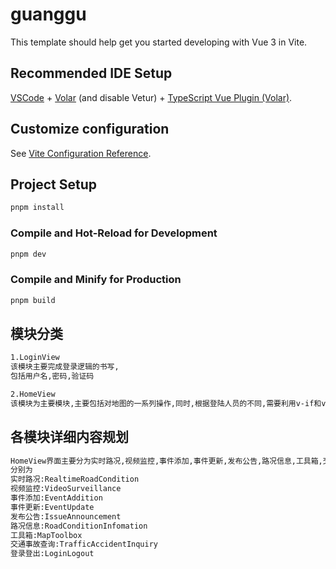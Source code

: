 # guanggu

This template should help get you started developing with Vue 3 in Vite.

## Recommended IDE Setup

[VSCode](https://code.visualstudio.com/) + [Volar](https://marketplace.visualstudio.com/items?itemName=Vue.volar) (and disable Vetur) + [TypeScript Vue Plugin (Volar)](https://marketplace.visualstudio.com/items?itemName=Vue.vscode-typescript-vue-plugin).

## Customize configuration

See [Vite Configuration Reference](https://vitejs.dev/config/).

## Project Setup

```sh
pnpm install
```

### Compile and Hot-Reload for Development

```sh
pnpm dev
```

### Compile and Minify for Production

```sh
pnpm build
```
## 模块分类
```sh
1.LoginView
该模块主要完成登录逻辑的书写,
包括用户名,密码,验证码
```
```sh
2.HomeView
该模块为主要模块,主要包括对地图的一系列操作,同时,根据登陆人员的不同,需要利用v-if和v-show完成不同的组件显示效果
```
## 各模块详细内容规划
 ```sh
 HomeView界面主要分为实时路况,视频监控,事件添加,事件更新,发布公告,路况信息,工具箱,交通事故查询,登录登出九个模块,需要将这九个模块分别拆分为九个组件,
 分别为
 实时路况:RealtimeRoadCondition
 视频监控:VideoSurveillance
 事件添加:EventAddition
 事件更新:EventUpdate
 发布公告:IssueAnnouncement
 路况信息:RoadConditionInfomation
 工具箱:MapToolbox
 交通事故查询:TrafficAccidentInquiry
 登录登出:LoginLogout
 
 
 
 
 
 
 
 
 
 
 
 
 
 
 
 
 
 
 
 
 
 
 
 
 

